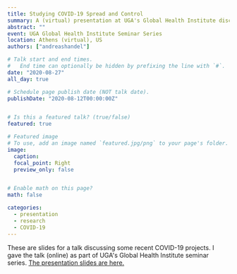 ```yaml
---
title: Studying COVID-19 Spread and Control
summary: A (virtual) presentation at UGA's Global Health Institute discussing some recent COVID-19 work.
abstract: ""
event: UGA Global Health Institute Seminar Series
location: Athens (virtual), US
authors: ["andreashandel"]

# Talk start and end times.
#   End time can optionally be hidden by prefixing the line with `#`.
date: "2020-08-27"
all_day: true

# Schedule page publish date (NOT talk date).
publishDate: "2020-08-12T00:00:00Z"


# Is this a featured talk? (true/false)
featured: true

# Featured image
# To use, add an image named `featured.jpg/png` to your page's folder. 
image:
  caption: 
  focal_point: Right
  preview_only: false


# Enable math on this page?
math: false

categories:
  - presentation
  - research
  - COVID-19
---
```


These are slides for a talk discussing some recent COVID-19 projects. I gave the talk (online) as part of UGA's Global Health Institute seminar series.
<a href="/presentations/2020-08-uga-ghi/2020-08-uga-ghi.html" target="_blank">The presentation slides are here.</a>

